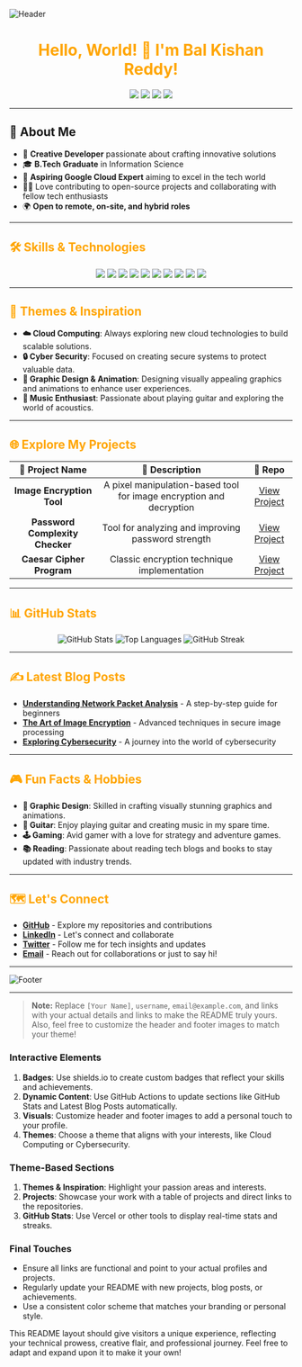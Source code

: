 ![Header](https://raw.githubusercontent.com/username/Krrishn07/master/header.png)

<h1 align="center" style="color:orange;">Hello, World! 🧡 I'm Bal Kishan Reddy!</h1>

<p align="center">
  <a href="https://github.com/username"><img src="https://img.shields.io/github/followers/username?label=Follow&style=social&color=orange"></a>
  <a href="https://www.linkedin.com/in/username"><img src="https://img.shields.io/badge/LinkedIn-Connect-orange?style=flat-square&logo=linkedin&logoColor=black"></a>
  <a href="https://twitter.com/username"><img src="https://img.shields.io/twitter/follow/username?style=social&color=orange"></a>
  <a href="mailto:email@example.com"><img src="https://img.shields.io/badge/Email-Contact%20Me-orange?style=flat-square&logo=gmail&logoColor=black"></a>
</p>

---

<h2>🔭 About Me </h2>

- 🌟 **Creative Developer** passionate about crafting innovative solutions
- 🎓 **B.Tech Graduate** in Information Science
- 🎯 **Aspiring Google Cloud Expert** aiming to excel in the tech world
- 🧑‍💻 Love contributing to open-source projects and collaborating with fellow tech enthusiasts
- 🌍 **Open to remote, on-site, and hybrid roles**

---

<h2 style="color:orange">🛠️ Skills & Technologies</h2>

<p align="center">
  <img src="https://img.shields.io/badge/-Python-orange?style=flat-square&logo=python&logoColor=black" />
  <img src="https://img.shields.io/badge/-SQL-orange?style=flat-square&logo=postgresql&logoColor=black" />
  <img src="https://img.shields.io/badge/-Linux-orange?style=flat-square&logo=linux&logoColor=black" />
  <img src="https://img.shields.io/badge/-Git-orange?style=flat-square&logo=git&logoColor=black" />
  <img src="https://img.shields.io/badge/-GitHub-orange?style=flat-square&logo=github&logoColor=black" />
  <img src="https://img.shields.io/badge/-Tableau-orange?style=flat-square&logo=tableau&logoColor=black" />
  <img src="https://img.shields.io/badge/-Power%20BI-orange?style=flat-square&logo=power-bi&logoColor=black" />
  <img src="https://img.shields.io/badge/-Google%20Cloud-orange?style=flat-square&logo=google-cloud&logoColor=black" />
  <img src="https://img.shields.io/badge/-Kotlin-orange?style=flat-square&logo=kotlin&logoColor=black" />
  <img src="https://img.shields.io/badge/-English%20Language-orange?style=flat-square&logo=british-airways&logoColor=black" />
</p>

---

<h2 style="color:orange;">🌈 Themes & Inspiration</h2>

- **☁️ Cloud Computing**: Always exploring new cloud technologies to build scalable solutions.
- **🔒 Cyber Security**: Focused on creating secure systems to protect valuable data.
- **🎨 Graphic Design & Animation**: Designing visually appealing graphics and animations to enhance user experiences.
- **🎸 Music Enthusiast**: Passionate about playing guitar and exploring the world of acoustics.

---

<h2 style="color:orange;">🌐 Explore My Projects</h2>

| 🚀 Project Name | 🌟 Description | 🔗 Repo |
|:--------------:|:-------------:|:------:|
| **Image Encryption Tool** | A pixel manipulation-based tool for image encryption and decryption | [View Project](https://github.com/username/image-encryption-tool) |
| **Password Complexity Checker** | Tool for analyzing and improving password strength | [View Project](https://github.com/username/password-complexity-checker) |
| **Caesar Cipher Program** | Classic encryption technique implementation | [View Project](https://github.com/username/caesar-cipher-program) |

---

<h2 style="color:orange;">📊 GitHub Stats</h2>

<p align="center">
  <img src="https://github-readme-stats.vercel.app/api?username=Krrishn07&show_icons=true&theme=radical" alt="GitHub Stats" />
  <img src="https://github-readme-stats.vercel.app/api/top-langs/?username=Krrishn07&layout=compact&theme=radical" alt="Top Languages" />
  <img src="https://streak-stats.demolab.com?user=Krrishn07&theme=radical" alt="GitHub Streak" />
</p>

---

<h2 style="color:orange;">✍️ Latest Blog Posts</h2>

- **[Understanding Network Packet Analysis](https://medium.com/@username/understanding-network-packet-analysis-5b9a9b7c9c2f)** - A step-by-step guide for beginners
- **[The Art of Image Encryption](https://medium.com/@username/the-art-of-image-encryption-f3c8a4d7a9a3)** - Advanced techniques in secure image processing
- **[Exploring Cybersecurity](https://medium.com/@username/exploring-cybersecurity-82c9d8e1a7e9)** - A journey into the world of cybersecurity

---

<h2 style="color:orange;">🎮 Fun Facts & Hobbies</h2>

- **🎨 Graphic Design**: Skilled in crafting visually stunning graphics and animations.
- **🎸 Guitar**: Enjoy playing guitar and creating music in my spare time.
- **🕹️ Gaming**: Avid gamer with a love for strategy and adventure games.
- **📚 Reading**: Passionate about reading tech blogs and books to stay updated with industry trends.

---

<h2 style="color:orange;">🗺️ Let's Connect</h2>

- **[GitHub](https://github.com/username)** - Explore my repositories and contributions
- **[LinkedIn](https://linkedin.com/in/username)** - Let's connect and collaborate
- **[Twitter](https://twitter.com/username)** - Follow me for tech insights and updates
- **[Email](mailto:email@example.com)** - Reach out for collaborations or just to say hi!

---

![Footer](https://raw.githubusercontent.com/username/username/master/footer.png)

---

> **Note:** Replace `[Your Name]`, `username`, `email@example.com`, and links with your actual details and links to make the README truly yours. Also, feel free to customize the header and footer images to match your theme!

### Interactive Elements

1. **Badges**: Use shields.io to create custom badges that reflect your skills and achievements.
2. **Dynamic Content**: Use GitHub Actions to update sections like GitHub Stats and Latest Blog Posts automatically.
3. **Visuals**: Customize header and footer images to add a personal touch to your profile.
4. **Themes**: Choose a theme that aligns with your interests, like Cloud Computing or Cybersecurity.

### Theme-Based Sections

1. **Themes & Inspiration**: Highlight your passion areas and interests.
2. **Projects**: Showcase your work with a table of projects and direct links to the repositories.
3. **GitHub Stats**: Use Vercel or other tools to display real-time stats and streaks.

### Final Touches

- Ensure all links are functional and point to your actual profiles and projects.
- Regularly update your README with new projects, blog posts, or achievements.
- Use a consistent color scheme that matches your branding or personal style.

This README layout should give visitors a unique experience, reflecting your technical prowess, creative flair, and professional journey. Feel free to adapt and expand upon it to make it your own!
